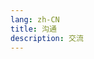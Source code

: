 ```yaml
---
lang: zh-CN
title: 沟通
description: 交流
---
```


<VPCard
  title="TG"
  desc="信息传递新时代"
  link="https://t.me/+jE1MYySYBT04MDkx"
  background="rgba(253, 230, 138, 0.15)"
/>

<VPCard
  title="DC"
  desc="只属于你的地方"
  link="https://discord.gg/MsCqET6r"
  background="rgba(253, 230, 138, 0.15)"
/>
